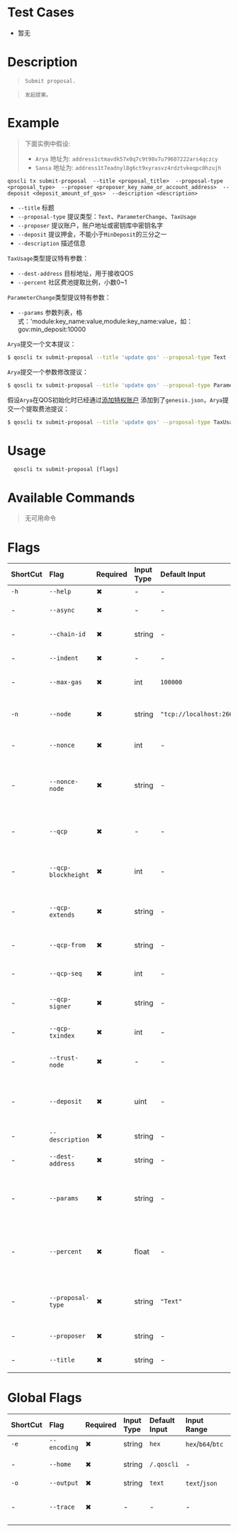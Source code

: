 # Test Cases

- 暂无

# Description
>     Submit proposal.

>     发起提案。

# Example

> 下面实例中假设:
> - `Arya` 地址为: `address1ctmavdk57x0q7c9t98v7u79607222ars4qczcy`
> - `Sansa` 地址为: `address1t7eadnyl8g6ct9xyrasvz4rdztvkeqpc0hzujh`

`qoscli tx submit-proposal 
    --title <proposal_title> 
    --proposal-type <proposal_type> 
    --proposer <proposer_key_name_or_account_address> 
    --deposit <deposit_amount_of_qos> 
    --description <description>`

- `--title`             标题
- `--proposal-type`     提议类型：`Text`、`ParameterChange`、`TaxUsage`
- `--proposer`          提议账户，账户地址或密钥库中密钥名字
- `--deposit`           提议押金，不能小于`MinDeposit`的三分之一
- `--description`       描述信息

`TaxUsage`类型提议特有参数：

- `--dest-address`      目标地址，用于接收QOS
- `--percent`           社区费池提取比例，小数0~1

`ParameterChange`类型提议特有参数：

- `--params`            参数列表，格式：'module:key_name:value,module:key_name:value，如：gov:min_deposit:10000


`Arya`提交一个文本提议：
```bash
$ qoscli tx submit-proposal --title 'update qos' --proposal-type Text --proposer Arya --deposit 10000000 --description 'this is the description'
```

`Arya`提交一个参数修改提议：
```bash
$ qoscli tx submit-proposal --title 'update qos' --proposal-type ParameterChange --proposer Arya --deposit 10000000 --description 'this is the description' --params gov:min_deposit:1000
```

假设`Arya`在QOS初始化时已经通过[添加特权账户](qosd.md#添加特权账户) 添加到了`genesis.json`，`Arya`提交一个提取费池提议：
```bash
$ qoscli tx submit-proposal --title 'update qos' --proposal-type TaxUsage --proposer Arya --deposit 10000000 --description 'this is the description' --dest-address Sansa --percent 0.5
```

# Usage
```
  qoscli tx submit-proposal [flags]
```

# Available Commands

>无可用命令

# Flags

| ShortCut | Flag                | Required | Input Type | Default Input             | Input Range                                 | Description                                                  |
|:---------|:--------------------|:---------|:-----------|:--------------------------|:--------------------------------------------|:-------------------------------------------------------------|
| `-h`     | `--help`            | ✖        | -          | -                         | -                                           | 帮助文档                                                         |
| -        | `--async`           | ✖        | -          | -                         | -                                           | 是否异步广播交易                                                     |
| -        | `--chain-id`        | ✖        | string     | -                         | -                                           | Tendermint节点的链ID                                             |
| -        | `--indent`          | ✖        | -          | -                         | -                                           | 向JSON响应添加缩进                                                  |
| -        | `--max-gas`         | ✖        | int        | `100000`                  | -                                           | 每个Tx设置的气体限制值                                                 |
| `-n`     | `--node`            | ✖        | string     | `"tcp://localhost:26657"` | -                                           | 为此链提供的Tendermint RPC接口: `<host>:<port>`                      |
| -        | `--nonce`           | ✖        | int        | -                         | -                                           | 要签署Tx的帐户nonce                                                |
| -        | `--nonce-node`      | ✖        | string     | -                         | -                                           | 用于其他链查询账户nonce的Tendermint RPC接口: `tcp://<host>:<port>`       |
| -        | `--qcp`             | ✖        | -          | -                         | -                                           | 是否启用QCP模式(qcp mode), 发送QCP Tx                                |
| -        | `--qcp-blockheight` | ✖        | int        | -                         | -                                           | QCP模式Flag标志: 原始Tx块高度，块高度必须大于0                                |
| -        | `--qcp-extends`     | ✖        | string     | -                         | -                                           | QCP模式Flag标志: QCP Tx扩展信息                                      |
| -        | `--qcp-from`        | ✖        | string     | -                         | -                                           | QCP模式Flag标志: QCP Tx源链ID                                      |
| -        | `--qcp-seq`         | ✖        | int        | -                         | -                                           | QCP模式Flag标志: QCP顺序                                           |
| -        | `--qcp-signer`      | ✖        | string     | -                         | -                                           | QCP模式Flag标志: QCP Tx签名者key名称                                  |
| -        | `--qcp-txindex`     | ✖        | int        | -                         | -                                           | QCP模式Flag标志: 原始Tx索引                                          |
| -        | `--trust-node`      | ✖        | -          | -                         | -                                           | 是否信任连接的完整节点（不验证其响应证据）                                        |
| -        | `--deposit`         | ✖        | uint       | -                         | -                                           | (主要参数)提案发起人支付的初始保证金。必须是严格的正数。                                |
| -        | `--description`     | ✖        | string     | -                         | -                                           | (主要参数)提案描述                                                   |
| -        | `--dest-address`    | ✖        | string     | -                         | -                                           | (主要参数)接收QOS的地址                                               |
| -        | `--params`          | ✖        | string     | -                         | -                                           | (主要参数)参数，格式为：`<module>/<key>:<value>,<module>/<key>:<value>` |
| -        | `--percent`         | ✖        | float      | -                         | -                                           | (主要参数)费用池(fee pool)中发送到目标地址(dest-address)的QOS百分比             |
| -        | `--proposal-type`   | ✖        | string     | `"Text"`                  | `"Text"`, `"ParameterChange"`, `"TaxUsage"` | (主要参数)验证人`Owner`账户本地密钥库名字或账户地址                               |
| -        | `--proposer`        | ✖        | string     | -                         | -                                           | (主要参数)提交提案的提案人                                               |
| -        | `--title`           | ✖        | string     | -                         | -                                           | (主要参数)提案标题                                                   |


# Global Flags

| ShortCut | Flag         | Required | Input Type | Default Input | Input Range       | Description  |
|:---------|:-------------|:---------|:-----------|:--------------|:------------------|:-------------|
| `-e`     | `--encoding` | ✖        | string     | `hex`         | `hex`/`b64`/`btc` | 二进制编码        |
| -        | `--home`     | ✖        | string     | `/.qoscli`    | -                 | 配置和数据的目录     |
| `-o`     | `--output`   | ✖        | string     | `text`        | `text`/`json`     | 输出格式         |
| -        | `--trace`    | ✖        | -          | -             | -                 | 打印出错时的完整堆栈跟踪 |